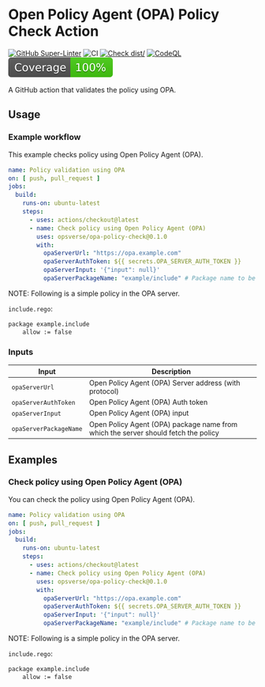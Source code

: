 # Open Policy Agent (OPA) Policy Check Action

[![GitHub Super-Linter](https://github.com/actions/typescript-action/actions/workflows/linter.yml/badge.svg)](https://github.com/super-linter/super-linter)
![CI](https://github.com/actions/typescript-action/actions/workflows/ci.yml/badge.svg)
[![Check dist/](https://github.com/actions/typescript-action/actions/workflows/check-dist.yml/badge.svg)](https://github.com/actions/typescript-action/actions/workflows/check-dist.yml)
[![CodeQL](https://github.com/actions/typescript-action/actions/workflows/codeql-analysis.yml/badge.svg)](https://github.com/actions/typescript-action/actions/workflows/codeql-analysis.yml)
[![Coverage](./badges/coverage.svg)](./badges/coverage.svg)

A GitHub action that validates the policy using OPA.

## Usage

### Example workflow

This example checks policy using Open Policy Agent (OPA).

```yaml
name: Policy validation using OPA
on: [ push, pull_request ]
jobs:
  build:
    runs-on: ubuntu-latest
    steps:
      - uses: actions/checkout@latest
      - name: Check policy using Open Policy Agent (OPA)
        uses: opsverse/opa-policy-check@0.1.0
        with:
          opaServerUrl: "https://opa.example.com"
          opaServerAuthToken: ${{ secrets.OPA_SERVER_AUTH_TOKEN }}
          opaServerInput: '{"input": null}'
          opaServerPackageName: "example/include" # Package name to be given using `/` as the delimiter instead of `.`. For instance package `example.include` should be given as `example/include`
```

NOTE: Following is a simple policy in the OPA server.

`include.rego`:
```
package example.include
    allow := false
```

### Inputs

| Input                    | Description                                                                        |
|--------------------------|------------------------------------------------------------------------------------|
| `opaServerUrl`           | Open Policy Agent (OPA) Server address (with protocol)                             |
| `opaServerAuthToken`     | Open Policy Agent (OPA) Auth token                                                 |
| `opaServerInput`         | Open Policy Agent (OPA) input                                                      |
| `opaServerPackageName`   | Open Policy Agent (OPA) package name from which the server should fetch the policy |

## Examples

### Check policy using Open Policy Agent (OPA)

You can check the policy using Open Policy Agent (OPA).

```yaml
name: Policy validation using OPA
on: [ push, pull_request ]
jobs:
  build:
    runs-on: ubuntu-latest
    steps:
      - uses: actions/checkout@latest
      - name: Check policy using Open Policy Agent (OPA)
        uses: opsverse/opa-policy-check@0.1.0
        with:
          opaServerUrl: "https://opa.example.com"
          opaServerAuthToken: ${{ secrets.OPA_SERVER_AUTH_TOKEN }}
          opaServerInput: '{"input": null}'
          opaServerPackageName: "example/include" # Package name to be given using `/` as the delimiter instead of `.`. For instance package `example.include` should be given as `example/include`
```

NOTE: Following is a simple policy in the OPA server.

`include.rego`:
```
package example.include
    allow := false
```
